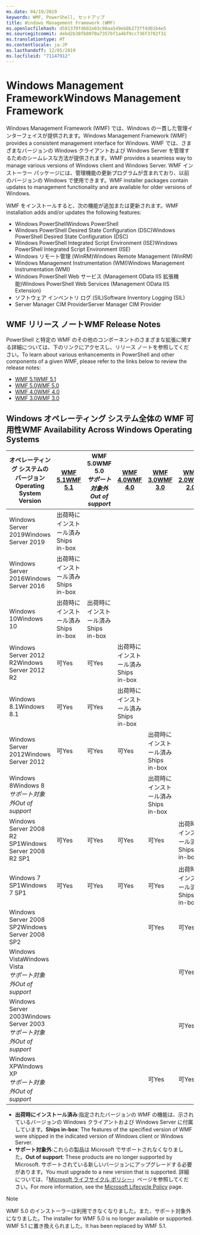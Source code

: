 ```yaml
---
ms.date: 04/19/2019
keywords: WMF, PowerShell, セットアップ
title: Windows Management Framework (WMF)
ms.openlocfilehash: d581370fd602e03c86aa549eb8b273ff4d01b4e5
ms.sourcegitcommit: debd2b38fb8070a7357bf1a4bf9cc736f3702f31
ms.translationtype: HT
ms.contentlocale: ja-JP
ms.lasthandoff: 12/05/2019
ms.locfileid: "71147912"
---
```

# <a name="windows-management-framework"></a><span data-ttu-id="546bc-103">Windows Management Framework</span><span class="sxs-lookup"><span data-stu-id="546bc-103">Windows Management Framework</span></span>

<span data-ttu-id="546bc-104">Windows Management Framework (WMF) では、Windows の一貫した管理インターフェイスが提供されます。</span><span class="sxs-lookup"><span data-stu-id="546bc-104">Windows Management Framework (WMF) provides a consistent management interface for Windows.</span></span> <span data-ttu-id="546bc-105">WMF では、さまざまなバージョンの Windows クライアントおよび Windows Server を管理するためのシームレスな方法が提供されます。</span><span class="sxs-lookup"><span data-stu-id="546bc-105">WMF provides a seamless way to manage various versions of Windows client and Windows Server.</span></span> <span data-ttu-id="546bc-106">WMF インストーラー パッケージには、管理機能の更新プログラムが含まれており、以前のバージョンの Windows で使用できます。</span><span class="sxs-lookup"><span data-stu-id="546bc-106">WMF installer packages contain updates to management functionality and are available for older versions of Windows.</span></span>

<span data-ttu-id="546bc-107">WMF をインストールすると、次の機能が追加または更新されます。</span><span class="sxs-lookup"><span data-stu-id="546bc-107">WMF installation adds and/or updates the following features:</span></span>

- <span data-ttu-id="546bc-108">Windows PowerShell</span><span class="sxs-lookup"><span data-stu-id="546bc-108">Windows PowerShell</span></span>
- <span data-ttu-id="546bc-109">Windows PowerShell Desired State Configuration (DSC)</span><span class="sxs-lookup"><span data-stu-id="546bc-109">Windows PowerShell Desired State Configuration (DSC)</span></span>
- <span data-ttu-id="546bc-110">Windows PowerShell Integrated Script Environment (ISE)</span><span class="sxs-lookup"><span data-stu-id="546bc-110">Windows PowerShell Integrated Script Environment (ISE)</span></span>
- <span data-ttu-id="546bc-111">Windows リモート管理 (WinRM)</span><span class="sxs-lookup"><span data-stu-id="546bc-111">Windows Remote Management (WinRM)</span></span>
- <span data-ttu-id="546bc-112">Windows Management Instrumentation (WMI)</span><span class="sxs-lookup"><span data-stu-id="546bc-112">Windows Management Instrumentation (WMI)</span></span>
- <span data-ttu-id="546bc-113">Windows PowerShell Web サービス (Management OData IIS 拡張機能)</span><span class="sxs-lookup"><span data-stu-id="546bc-113">Windows PowerShell Web Services (Management OData IIS Extension)</span></span>
- <span data-ttu-id="546bc-114">ソフトウェア インベントリ ログ (SIL)</span><span class="sxs-lookup"><span data-stu-id="546bc-114">Software Inventory Logging (SIL)</span></span>
- <span data-ttu-id="546bc-115">Server Manager CIM Provider</span><span class="sxs-lookup"><span data-stu-id="546bc-115">Server Manager CIM Provider</span></span>

## <a name="wmf-release-notes"></a><span data-ttu-id="546bc-116">WMF リリース ノート</span><span class="sxs-lookup"><span data-stu-id="546bc-116">WMF Release Notes</span></span>

<span data-ttu-id="546bc-117">PowerShell と特定の WMF のその他のコンポーネントのさまざまな拡張に関する詳細については、下のリンクにアクセスし、リリース ノートを参照してください。</span><span class="sxs-lookup"><span data-stu-id="546bc-117">To learn about various enhancements in PowerShell and other components of a given WMF, please refer to the links below to review the release notes:</span></span>

- [<span data-ttu-id="546bc-118">WMF 5.1</span><span class="sxs-lookup"><span data-stu-id="546bc-118">WMF 5.1</span></span>](whats-new/release-notes.md#wmf-51-changes)
- [<span data-ttu-id="546bc-119">WMF 5.0</span><span class="sxs-lookup"><span data-stu-id="546bc-119">WMF 5.0</span></span>](whats-new/release-notes.md#wmf-50-changes)
- [<span data-ttu-id="546bc-120">WMF 4.0</span><span class="sxs-lookup"><span data-stu-id="546bc-120">WMF 4.0</span></span>](https://download.microsoft.com/download/3/D/6/3D61D262-8549-4769-A660-230B67E15B25/Windows%20Management%20Framework%204%200%20Release%20Notes.docx)
- [<span data-ttu-id="546bc-121">WMF 3.0</span><span class="sxs-lookup"><span data-stu-id="546bc-121">WMF 3.0</span></span>](https://download.microsoft.com/download/E/7/6/E76850B8-DA6E-4FF5-8CCE-A24FC513FD16/WMF%203%20Release%20Notes.docx)

## <a name="wmf-availability-across-windows-operating-systems"></a><span data-ttu-id="546bc-122">Windows オペレーティング システム全体の WMF 可用性</span><span class="sxs-lookup"><span data-stu-id="546bc-122">WMF Availability Across Windows Operating Systems</span></span>

|        <span data-ttu-id="546bc-123">オペレーティング システムのバージョン</span><span class="sxs-lookup"><span data-stu-id="546bc-123">Operating System Version</span></span>         | <span data-ttu-id="546bc-124">[WMF 5.1][]</span><span class="sxs-lookup"><span data-stu-id="546bc-124">[WMF 5.1][]</span></span>  | <span data-ttu-id="546bc-125">WMF 5.0</span><span class="sxs-lookup"><span data-stu-id="546bc-125">WMF 5.0</span></span><br><span data-ttu-id="546bc-126">*サポート対象外*</span><span class="sxs-lookup"><span data-stu-id="546bc-126">*Out of support*</span></span> | <span data-ttu-id="546bc-127">[WMF 4.0][]</span><span class="sxs-lookup"><span data-stu-id="546bc-127">[WMF 4.0][]</span></span>  | <span data-ttu-id="546bc-128">[WMF 3.0][]</span><span class="sxs-lookup"><span data-stu-id="546bc-128">[WMF 3.0][]</span></span>  | <span data-ttu-id="546bc-129">[WMF 2.0][]</span><span class="sxs-lookup"><span data-stu-id="546bc-129">[WMF 2.0][]</span></span>  |
| --------------------------------------- | ------------ | --------------------------- | ------------ | ------------ | ------------ |
| <span data-ttu-id="546bc-130">Windows Server 2019</span><span class="sxs-lookup"><span data-stu-id="546bc-130">Windows Server 2019</span></span>                     | <span data-ttu-id="546bc-131">出荷時にインストール済み</span><span class="sxs-lookup"><span data-stu-id="546bc-131">Ships in-box</span></span> |                             |              |              |              |
| <span data-ttu-id="546bc-132">Windows Server 2016</span><span class="sxs-lookup"><span data-stu-id="546bc-132">Windows Server 2016</span></span>                     | <span data-ttu-id="546bc-133">出荷時にインストール済み</span><span class="sxs-lookup"><span data-stu-id="546bc-133">Ships in-box</span></span> |                             |              |              |              |
| <span data-ttu-id="546bc-134">Windows 10</span><span class="sxs-lookup"><span data-stu-id="546bc-134">Windows 10</span></span>                              | <span data-ttu-id="546bc-135">出荷時にインストール済み</span><span class="sxs-lookup"><span data-stu-id="546bc-135">Ships in-box</span></span> | <span data-ttu-id="546bc-136">出荷時にインストール済み</span><span class="sxs-lookup"><span data-stu-id="546bc-136">Ships in-box</span></span>                |              |              |              |
| <span data-ttu-id="546bc-137">Windows Server 2012 R2</span><span class="sxs-lookup"><span data-stu-id="546bc-137">Windows Server 2012 R2</span></span>                  | <span data-ttu-id="546bc-138">可</span><span class="sxs-lookup"><span data-stu-id="546bc-138">Yes</span></span>          | <span data-ttu-id="546bc-139">可</span><span class="sxs-lookup"><span data-stu-id="546bc-139">Yes</span></span>                         | <span data-ttu-id="546bc-140">出荷時にインストール済み</span><span class="sxs-lookup"><span data-stu-id="546bc-140">Ships in-box</span></span> |              |              |
| <span data-ttu-id="546bc-141">Windows 8.1</span><span class="sxs-lookup"><span data-stu-id="546bc-141">Windows 8.1</span></span>                             | <span data-ttu-id="546bc-142">可</span><span class="sxs-lookup"><span data-stu-id="546bc-142">Yes</span></span>          | <span data-ttu-id="546bc-143">可</span><span class="sxs-lookup"><span data-stu-id="546bc-143">Yes</span></span>                         | <span data-ttu-id="546bc-144">出荷時にインストール済み</span><span class="sxs-lookup"><span data-stu-id="546bc-144">Ships in-box</span></span> |              |              |
| <span data-ttu-id="546bc-145">Windows Server 2012</span><span class="sxs-lookup"><span data-stu-id="546bc-145">Windows Server 2012</span></span>                     | <span data-ttu-id="546bc-146">可</span><span class="sxs-lookup"><span data-stu-id="546bc-146">Yes</span></span>          | <span data-ttu-id="546bc-147">可</span><span class="sxs-lookup"><span data-stu-id="546bc-147">Yes</span></span>                         | <span data-ttu-id="546bc-148">可</span><span class="sxs-lookup"><span data-stu-id="546bc-148">Yes</span></span>          | <span data-ttu-id="546bc-149">出荷時にインストール済み</span><span class="sxs-lookup"><span data-stu-id="546bc-149">Ships in-box</span></span> |              |
| <span data-ttu-id="546bc-150">Windows 8</span><span class="sxs-lookup"><span data-stu-id="546bc-150">Windows 8</span></span><br><span data-ttu-id="546bc-151">*サポート対象外*</span><span class="sxs-lookup"><span data-stu-id="546bc-151">*Out of support*</span></span>           |              |                             |              | <span data-ttu-id="546bc-152">出荷時にインストール済み</span><span class="sxs-lookup"><span data-stu-id="546bc-152">Ships in-box</span></span> |              |
| <span data-ttu-id="546bc-153">Windows Server 2008 R2 SP1</span><span class="sxs-lookup"><span data-stu-id="546bc-153">Windows Server 2008 R2 SP1</span></span>              | <span data-ttu-id="546bc-154">可</span><span class="sxs-lookup"><span data-stu-id="546bc-154">Yes</span></span>          | <span data-ttu-id="546bc-155">可</span><span class="sxs-lookup"><span data-stu-id="546bc-155">Yes</span></span>                         | <span data-ttu-id="546bc-156">可</span><span class="sxs-lookup"><span data-stu-id="546bc-156">Yes</span></span>          | <span data-ttu-id="546bc-157">可</span><span class="sxs-lookup"><span data-stu-id="546bc-157">Yes</span></span>          | <span data-ttu-id="546bc-158">出荷時にインストール済み</span><span class="sxs-lookup"><span data-stu-id="546bc-158">Ships in-box</span></span> |
| <span data-ttu-id="546bc-159">Windows 7 SP1</span><span class="sxs-lookup"><span data-stu-id="546bc-159">Windows 7 SP1</span></span>                           | <span data-ttu-id="546bc-160">可</span><span class="sxs-lookup"><span data-stu-id="546bc-160">Yes</span></span>          | <span data-ttu-id="546bc-161">可</span><span class="sxs-lookup"><span data-stu-id="546bc-161">Yes</span></span>                         | <span data-ttu-id="546bc-162">可</span><span class="sxs-lookup"><span data-stu-id="546bc-162">Yes</span></span>          | <span data-ttu-id="546bc-163">可</span><span class="sxs-lookup"><span data-stu-id="546bc-163">Yes</span></span>          | <span data-ttu-id="546bc-164">出荷時にインストール済み</span><span class="sxs-lookup"><span data-stu-id="546bc-164">Ships in-box</span></span> |
| <span data-ttu-id="546bc-165">Windows Server 2008 SP2</span><span class="sxs-lookup"><span data-stu-id="546bc-165">Windows Server 2008 SP2</span></span>                 |              |                             |              | <span data-ttu-id="546bc-166">可</span><span class="sxs-lookup"><span data-stu-id="546bc-166">Yes</span></span>          | <span data-ttu-id="546bc-167">可</span><span class="sxs-lookup"><span data-stu-id="546bc-167">Yes</span></span>          |
| <span data-ttu-id="546bc-168">Windows Vista</span><span class="sxs-lookup"><span data-stu-id="546bc-168">Windows Vista</span></span><br><span data-ttu-id="546bc-169">*サポート対象外*</span><span class="sxs-lookup"><span data-stu-id="546bc-169">*Out of support*</span></span>       |              |                             |              |              | <span data-ttu-id="546bc-170">可</span><span class="sxs-lookup"><span data-stu-id="546bc-170">Yes</span></span>          |
| <span data-ttu-id="546bc-171">Windows Server 2003</span><span class="sxs-lookup"><span data-stu-id="546bc-171">Windows Server 2003</span></span><br><span data-ttu-id="546bc-172">*サポート対象外*</span><span class="sxs-lookup"><span data-stu-id="546bc-172">*Out of support*</span></span> |              |                             |              |              | <span data-ttu-id="546bc-173">可</span><span class="sxs-lookup"><span data-stu-id="546bc-173">Yes</span></span>          |
| <span data-ttu-id="546bc-174">Windows XP</span><span class="sxs-lookup"><span data-stu-id="546bc-174">Windows XP</span></span><br><span data-ttu-id="546bc-175">*サポート対象外*</span><span class="sxs-lookup"><span data-stu-id="546bc-175">*Out of support*</span></span>          |              |                             |              | <span data-ttu-id="546bc-176">可</span><span class="sxs-lookup"><span data-stu-id="546bc-176">Yes</span></span>          | <span data-ttu-id="546bc-177">可</span><span class="sxs-lookup"><span data-stu-id="546bc-177">Yes</span></span>          |

- <span data-ttu-id="546bc-178">**出荷時にインストール済み**:指定されたバージョンの WMF の機能は、示されているバージョンの Windows クライアントおよび Windows Server に付属しています。</span><span class="sxs-lookup"><span data-stu-id="546bc-178">**Ships in-box**: The features of the specified version of WMF were shipped in the indicated version of Windows client or Windows Server.</span></span>
- <span data-ttu-id="546bc-179">**サポート対象外**:これらの製品は Microsoft でサポートされなくなりました。</span><span class="sxs-lookup"><span data-stu-id="546bc-179">**Out of support**: These products are no longer supported by Microsoft.</span></span> <span data-ttu-id="546bc-180">サポートされている新しいバージョンにアップグレードする必要があります。</span><span class="sxs-lookup"><span data-stu-id="546bc-180">You must upgrade to a new version that is supported.</span></span> <span data-ttu-id="546bc-181">詳細については、「[Microsoft ライフサイクル ポリシー][]」ページを参照してください。</span><span class="sxs-lookup"><span data-stu-id="546bc-181">For more information, see the [Microsoft Lifecycle Policy][] page.</span></span>

> [!NOTE]
> <span data-ttu-id="546bc-182">WMF 5.0 のインストーラーは利用できなくなりました。また、サポート対象外になりました。</span><span class="sxs-lookup"><span data-stu-id="546bc-182">The installer for WMF 5.0 is no longer available or supported.</span></span> <span data-ttu-id="546bc-183">WMF 5.1 に置き換えられました。</span><span class="sxs-lookup"><span data-stu-id="546bc-183">It has been replaced by WMF 5.1.</span></span>

[Microsoft ライフサイクル ポリシー]: https://support.microsoft.com/lifecycle
[Microsoft Lifecycle Policy]: https://support.microsoft.com/lifecycle
[WMF 5.1]: https://aka.ms/wmf51download
[WMF 4.0]: https://aka.ms/wmf4download
[WMF 3.0]: https://aka.ms/wmf3download
[WMF 2.0]: https://aka.ms/wmf2download
